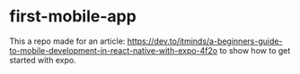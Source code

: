 # first-mobile-app

This a repo made for an article: https://dev.to/itminds/a-beginners-guide-to-mobile-development-in-react-native-with-expo-4f2o to show how to get started with expo. 
